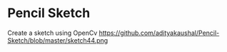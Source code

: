 # Pencil Sketch
 Create a sketch using OpenCv
https://github.com/adityakaushal/Pencil-Sketch/blob/master/sketch44.png 
